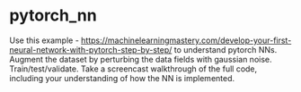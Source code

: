 # pytorch_nn
Use this example - https://machinelearningmastery.com/develop-your-first-neural-network-with-pytorch-step-by-step/ to understand pytorch NNs. Augment the dataset by perturbing the data fields with gaussian noise. Train/test/validate. Take a screencast walkthrough of the full code, including your understanding of how the NN is implemented.
